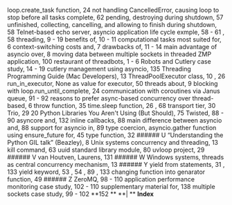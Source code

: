loop.create_task function,  24 not handling CancelledError, causing loop to stop before all tasks complete,  62 pending, destroying during shutdown,  57 unfinished, collecting, cancelling, and allowing to finish during shutdown,  58 Telnet-based echo server, asyncio application life cycle exmple,  58 - 61 ,  58 threading,  9 - 19 benefits of,  10 - 11 computational tasks most suited for,  6 context-switching costs and,  7 drawbacks of,  11 - 14 main advantage of asyncio over,  8 moving data between multiple sockets in threaded ZMP application,  100 restaurant of threadbots,  1 - 6 Robots and Cutlery case study,  14 - 19 cutlery management using asyncio,  135 Threading Programming Guide (Mac Developers),  13 ThreadPoolExecutor class,  10 ,  26 run_in_executor, None as value for executor,  50 threads about,  9 blocking with loop.run_until_complete,  24 communication with coroutines via Janus queue,  91 - 92 reasons to prefer async-based concurrency over thread-based,  6 throw function,  35 time.sleep function,  26 ,  68 transport tier,  30 Trio,  29 20 Python Libraries You Aren't Using (But Should),  75 Twisted,  88 - 90 asyncore and,  132 inline callbacks,  88 main difference between asyncio and,  88 support for asyncio in,  89 type coercion, asyncio.gather function using ensure_future for,  45 type function,  32 ###### U
 “Understanding the Python GIL talk” (Beazley), 8 Unix systems concurrency and threading,  13 kill command,  63 uuid standard library module,  80 uvloop project,  29 ###### V
 van Houtven, Laurens,  131 ###### W
 Windows systems, threads as central concurrency mechanism,  13 ###### Y
 yield from statements,  31 ,  133 yield keyword,  53 ,  54 ,  89 ,  133 changing function into genarator function, 49 ###### Z
 ZeroMQ,  98 - 110 application performance monitoring case study,  102 - 110 supplementary material for,  138 multiple sockets case study,  99 - 102 **152 ** **| ** **Index**